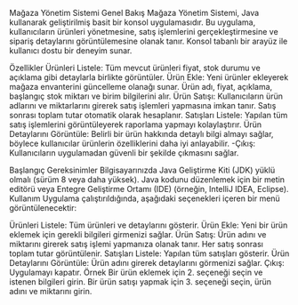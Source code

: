 Mağaza Yönetim Sistemi
Genel Bakış
Mağaza Yönetim Sistemi, Java kullanarak geliştirilmiş basit bir konsol uygulamasıdır. Bu uygulama, kullanıcıların ürünleri yönetmesine, satış işlemlerini gerçekleştirmesine ve sipariş detaylarını görüntülemesine olanak tanır. Konsol tabanlı bir arayüz ile kullanıcı dostu bir deneyim sunar.

Özellikler
Ürünleri Listele: Tüm mevcut ürünleri fiyat, stok durumu ve açıklama gibi detaylarla birlikte görüntüler.
Ürün Ekle: Yeni ürünler ekleyerek mağaza envanterini güncelleme olanağı sunar. Ürün adı, fiyat, açıklama, başlangıç stok miktarı ve birim bilgilerini alır.
Ürün Satışı: Kullanıcıların ürün adlarını ve miktarlarını girerek satış işlemleri yapmasına imkan tanır. Satış sonrası toplam tutar otomatik olarak hesaplanır.
Satışları Listele: Yapılan tüm satış işlemlerini görüntüleyerek raporlama yapmayı kolaylaştırır.
Ürün Detaylarını Görüntüle: Belirli bir ürün hakkında detaylı bilgi almayı sağlar, böylece kullanıcılar ürünlerin özelliklerini daha iyi anlayabilir.
-Çıkış: Kullanıcıların uygulamadan güvenli bir şekilde çıkmasını sağlar.

Başlangıç
Gereksinimler
Bilgisayarınızda Java Geliştirme Kiti (JDK) yüklü olmalı (sürüm 8 veya daha yüksek).
Java kodunu düzenlemek için bir metin editörü veya Entegre Geliştirme Ortamı (IDE) (örneğin, IntelliJ IDEA, Eclipse).
Kullanım
Uygulama çalıştırıldığında, aşağıdaki seçenekleri içeren bir menü görüntülenecektir:

Ürünleri Listele: Tüm ürünleri ve detaylarını gösterir.
Ürün Ekle: Yeni bir ürün eklemek için gerekli bilgileri girmenizi sağlar.
Ürün Satış: Ürün adını ve miktarını girerek satış işlemi yapmanıza olanak tanır. Her satış sonrası toplam tutar görüntülenir.
Satışları Listele: Yapılan tüm satışları gösterir.
Ürün Detaylarını Görüntüle: Ürün adını girerek detaylarını görmenizi sağlar.
Çıkış: Uygulamayı kapatır.
Örnek
Bir ürün eklemek için 2. seçeneği seçin ve istenen bilgileri girin.
Bir ürün satışı yapmak için 3. seçeneği seçin, ürün adını ve miktarını girin.
